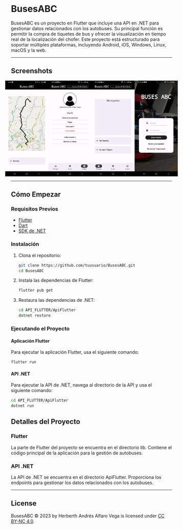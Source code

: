 # BusesABC

BusesABC es un proyecto en Flutter que incluye una API en .NET para gestionar datos relacionados con los autobuses. Su principal función es permitir la compra de tiquetes de bus y ofrecer la visualización en tiempo real de la localización del chofer. Este proyecto está estructurado para soportar múltiples plataformas, incluyendo Android, iOS, Windows, Linux, macOS y la web.

---

## Screenshots
<div Style="display: flex; justify-content: center;">
<img src="https://github.com/AndresSalch/APP_BUSES/blob/main/Screenshot_20240421-040403.jpg" height="300" />
<img src="https://github.com/AndresSalch/APP_BUSES/blob/main/Screenshot_20240404-203543.jpg" height="300" />
<img src="https://github.com/AndresSalch/APP_BUSES/blob/main/Screenshot_20240404-203530.jpg" height="300" />
<img src="https://github.com/AndresSalch/APP_BUSES/blob/main/Screenshot_20240404-203425.jpg" height="300" />
</div>

---

## Cómo Empezar

### Requisitos Previos

- [Flutter](https://flutter.dev/docs/get-started/install)
- [Dart](https://dart.dev/get-dart)
- [SDK de .NET](https://dotnet.microsoft.com/download)

### Instalación

1. Clona el repositorio:
    ```sh
    git clone https://github.com/tuusuario/BusesABC.git
    cd BusesABC
    ```

2. Instala las dependencias de Flutter:
    ```sh
    flutter pub get
    ```

3. Restaura las dependencias de .NET:
    ```sh
    cd API_FLUTTER/ApiFlutter
    dotnet restore
    ```

### Ejecutando el Proyecto

#### Aplicación Flutter

Para ejecutar la aplicación Flutter, usa el siguiente comando:
```sh
flutter run
```

#### API .NET

Para ejecutar la API de .NET, navega al directorio de la API y usa el siguiente comando:

```sh
cd API_FLUTTER/ApiFlutter
dotnet run

```

## Detalles del Proyecto

### Flutter

La parte de Flutter del proyecto se encuentra en el directorio lib. Contiene el código principal de la aplicación para la gestión de autobuses.

### API .NET

La API de .NET se encuentra en el directorio ApiFlutter. Proporciona los endpoints para gestionar los datos relacionados con los autobuses.

---

## License

BusesABC © 2023 by Herberth Andrés Alfaro Vega is licensed under [CC BY-NC 4.0](https://creativecommons.org/licenses/by-nc/4.0/).

